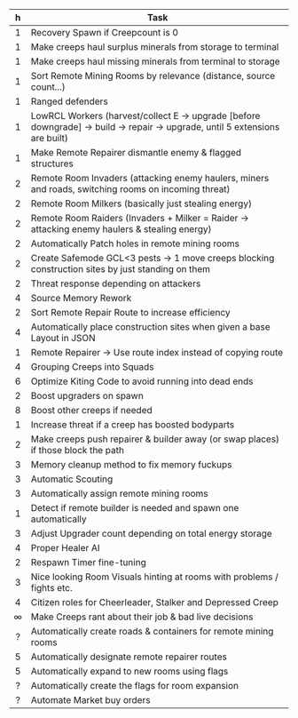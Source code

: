  h  |   Task 
:---:|  ----
 1  |   Recovery Spawn if Creepcount is 0
 1  |   Make creeps haul surplus minerals from storage to terminal
 1  |   Make creeps haul missing minerals from terminal to storage
 1  |   Sort Remote Mining Rooms by relevance (distance, source count...)
 1  |   Ranged defenders
 1  |   LowRCL Workers (harvest/collect E -> upgrade [before downgrade] -> build -> repair -> upgrade, until 5 extensions are built)
 1  |   Make Remote Repairer dismantle enemy & flagged structures
 2  |   Remote Room Invaders (attacking enemy haulers, miners and roads, switching rooms on incoming threat)
 2  |   Remote Room Milkers (basically just stealing energy)
 2  |   Remote Room Raiders (Invaders + Milker = Raider -> attacking enemy haulers & stealing energy)
 2  |   Automatically Patch holes in remote mining rooms
 2  |   Create Safemode GCL<3 pests -> 1 move creeps blocking construction sites by just standing on them 
 2  |   Threat response depending on attackers
 4  |   Source Memory Rework
 2  |   Sort Remote Repair Route to increase efficiency
 4  |   Automatically place construction sites when given a base Layout in JSON
 1  |   Remote Repairer -> Use route index instead of copying route
 4  |   Grouping Creeps into Squads
 6  |   Optimize Kiting Code to avoid running into dead ends
 2  |   Boost upgraders on spawn
 8  |   Boost other creeps if needed
 1  |   Increase threat if a creep has boosted bodyparts
 2  |   Make creeps push repairer & builder away (or swap places) if those block the path
 3  |   Memory cleanup method to fix memory fuckups
 3  |   Automatic Scouting
 3  |   Automatically assign remote mining rooms
 1  |   Detect if remote builder is needed and spawn one automatically
 3  |   Adjust Upgrader count depending on total energy storage
 4  |   Proper Healer AI
 2  |   Respawn Timer fine-tuning
 3  |   Nice looking Room Visuals hinting at rooms with problems / fights etc.
 4  |   Citizen roles for Cheerleader, Stalker and Depressed Creep
 ∞  |   Make Creeps rant about their job & bad live decisions
 ?  |   Automatically create roads & containers for remote mining rooms
 5  |   Automatically designate remote repairer routes
 5  |   Automatically expand to new rooms using flags
 ?  |   Automatically create the flags for room expansion
 ?  |   Automate Market buy orders 
